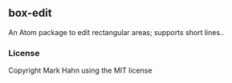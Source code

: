 
## box-edit

An Atom package to edit rectangular areas; supports short lines..

### License

Copyright Mark Hahn using the MIT license
